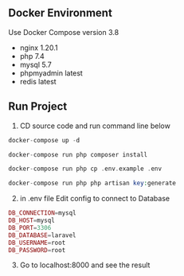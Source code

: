 ## Docker Environment
Use Docker Compose version 3.8
* nginx 1.20.1
* php 7.4
* mysql 5.7
* phpmyadmin latest
* redis latest

## Run Project
1. CD source code and run command line below
```php
docker-compose up -d
```

```php
docker-compose run php composer install
```
```php
docker-compose run php cp .env.example .env
```
```php
docker-compose run php php artisan key:generate
```
2. in .env file
Edit config to connect to Database
```php
DB_CONNECTION=mysql 
DB_HOST=mysql 
DB_PORT=3306
DB_DATABASE=laravel       
DB_USERNAME=root
DB_PASSWORD=root
```
3. Go to localhost:8000 and see the result
